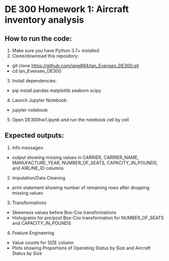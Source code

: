 # DE 300 Homework 1: Aircraft inventory analysis

## How to run the code:

1. Make sure you have Python 3.7+ installed
2. Clone/download this repository:
- git clone https://github.com/iane884/Ian_Evensen_DE300.git
- cd Ian_Evensen_DE300
3. Install dependencies:
- pip install pandas matplotlib seaborn scipy
4. Launch Jupyter Notebook:
- jupyter notebook
5. Open DE300hw1.ipynb and run the notebook cell by cell

## Expected outputs:

1. Info messages:
- output showing missing values in CARRIER, CARRIER_NAME, MANUFACTURE_YEAR, NUMBER_OF_SEATS, CAPACITY_IN_POUNDS, and AIRLINE_ID columns
2. Imputation/Data Cleaning
- print statement showing number of remaining rows after dropping missing values
3. Transformations
- Skewness values before Box-Cox transformations
- Histograms for pre/post Box-Cox transformation for NUMBER_OF_SEATS and CAPACITY_IN_POUNDS
4. Feature Engineering
- Value counts for SIZE column
- Plots showing Proportions of Operating Status by Size and Aircraft Status by Size
